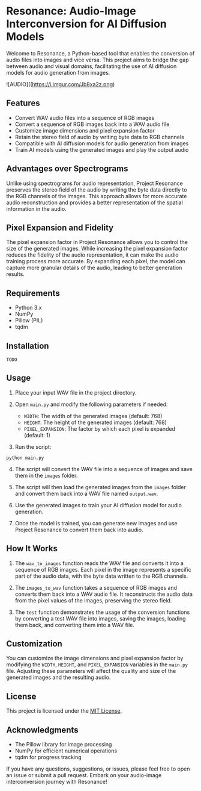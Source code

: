 # Resonance: Audio-Image Interconversion for AI Diffusion Models

Welcome to Resonance, a Python-based tool that enables the conversion of audio files into images and vice versa. This project aims to bridge the gap between audio and visual domains, facilitating the use of AI diffusion models for audio generation from images.

![AUDIO]((https://i.imgur.com/Jb8xa2z.png)

## Features

- Convert WAV audio files into a sequence of RGB images
- Convert a sequence of RGB images back into a WAV audio file
- Customize image dimensions and pixel expansion factor
- Retain the stereo field of audio by writing byte data to RGB channels
- Compatible with AI diffusion models for audio generation from images
- Train AI models using the generated images and play the output audio

## Advantages over Spectrograms

Unlike using spectrograms for audio representation, Project Resonance preserves the stereo field of the audio by writing the byte data directly to the RGB channels of the images. This approach allows for more accurate audio reconstruction and provides a better representation of the spatial information in the audio.

## Pixel Expansion and Fidelity

The pixel expansion factor in Project Resonance allows you to control the size of the generated images. While increasing the pixel expansion factor reduces the fidelity of the audio representation, it can make the audio training process more accurate. By expanding each pixel, the model can capture more granular details of the audio, leading to better generation results.

## Requirements

- Python 3.x
- NumPy
- Pillow (PIL)
- tqdm

## Installation

```
TODO
```

## Usage

1. Place your input WAV file in the project directory.

2. Open `main.py` and modify the following parameters if needed:
   - `WIDTH`: The width of the generated images (default: 768)
   - `HEIGHT`: The height of the generated images (default: 768)
   - `PIXEL_EXPANSION`: The factor by which each pixel is expanded (default: 1)

3. Run the script:

```
python main.py
```

4. The script will convert the WAV file into a sequence of images and save them in the `images` folder.

5. The script will then load the generated images from the `images` folder and convert them back into a WAV file named `output.wav`.

6. Use the generated images to train your AI diffusion model for audio generation.

7. Once the model is trained, you can generate new images and use Project Resonance to convert them back into audio.

## How It Works

1. The `wav_to_images` function reads the WAV file and converts it into a sequence of RGB images. Each pixel in the image represents a specific part of the audio data, with the byte data written to the RGB channels.

2. The `images_to_wav` function takes a sequence of RGB images and converts them back into a WAV audio file. It reconstructs the audio data from the pixel values of the images, preserving the stereo field.

3. The `test` function demonstrates the usage of the conversion functions by converting a test WAV file into images, saving the images, loading them back, and converting them into a WAV file.

## Customization

You can customize the image dimensions and pixel expansion factor by modifying the `WIDTH`, `HEIGHT`, and `PIXEL_EXPANSION` variables in the `main.py` file. Adjusting these parameters will affect the quality and size of the generated images and the resulting audio.

## License

This project is licensed under the [MIT License](LICENSE).

## Acknowledgments

- The Pillow library for image processing
- NumPy for efficient numerical operations
- tqdm for progress tracking

If you have any questions, suggestions, or issues, please feel free to open an issue or submit a pull request. Embark on your audio-image interconversion journey with Resonance!
